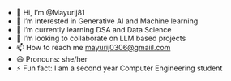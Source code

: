 - 👋 Hi, I’m @Mayurij81
- 👀 I’m interested in Generative AI and Machine learning
- 🌱 I’m currently learning DSA and Data Science
- 💞️ I’m looking to collaborate on LLM based projects
- 📫 How to reach me mayurij0306@gmaiil.com
- 😄 Pronouns: she/her
- ⚡ Fun fact: I am a second year Computer Engineering student 

<!---
Mayurij81/Mayurij81 is a ✨ special ✨ repository because its `README.md` (this file) appears on your GitHub profile.
You can click the Preview link to take a look at your changes.
--->
